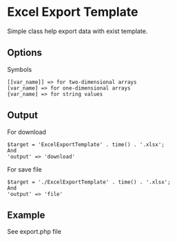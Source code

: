 # Excel Export Template
Simple class help export data with exist template.

## Options
Symbols
```
[[var_name]] => for two-dimensional arrays
[var_name] => for one-dimensional arrays
{var_name] => for string values
```
## Output
For download
```
$target = 'ExcelExportTemplate' . time() . '.xlsx';
And
'output' => 'download'
```
For save file
```
$target = './ExcelExportTemplate' . time() . '.xlsx';
And
'output' => 'file'
```
## Example
See export.php file
